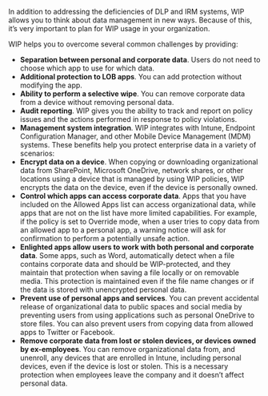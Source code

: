 In addition to addressing the deficiencies of DLP and IRM systems, WIP allows you to think about data management in new ways. Because of this, it’s very important to plan for WIP usage in your organization.

WIP helps you to overcome several common challenges by providing:

 -  **Separation between personal and corporate data**. Users do not need to choose which app to use for which data.
 -  **Additional protection to LOB apps**. You can add protection without modifying the app.
 -  **Ability to perform a selective wipe**. You can remove corporate data from a device without removing personal data.
 -  **Audit reporting**. WIP gives you the ability to track and report on policy issues and the actions performed in response to policy violations.
 -  **Management system integration**. WIP integrates with Intune, Endpoint Configuration Manager, and other Mobile Device Management (MDM) systems. These benefits help you protect enterprise data in a variety of scenarios:
 -  **Encrypt data on a device**. When copying or downloading organizational data from SharePoint, Microsoft OneDrive, network shares, or other locations using a device that is managed by using WIP policies, WIP encrypts the data on the device, even if the device is personally owned.
 -  **Control which apps can access corporate data**. Apps that you have included on the Allowed Apps list can access organizational data, while apps that are not on the list have more limited capabilities. For example, if the policy is set to Override mode, when a user tries to copy data from an allowed app to a personal app, a warning notice will ask for confirmation to perform a potentially unsafe action.
 -  **Enlighted apps allow users to work with both personal and corporate data**. Some apps, such as Word, automatically detect when a file contains corporate data and should be WIP-protected, and they maintain that protection when saving a file locally or on removable media. This protection is maintained even if the file name changes or if the data is stored with unencrypted personal data.
 -  **Prevent use of personal apps and services**. You can prevent accidental release of organizational data to public spaces and social media by preventing users from using applications such as personal OneDrive to store files. You can also prevent users from copying data from allowed apps to Twitter or Facebook.
 -  **Remove corporate data from lost or stolen devices, or devices owned by ex-employees**. You can remove organizational data from, and unenroll, any devices that are enrolled in Intune, including personal devices, even if the device is lost or stolen. This is a necessary protection when employees leave the company and it doesn’t affect personal data.
